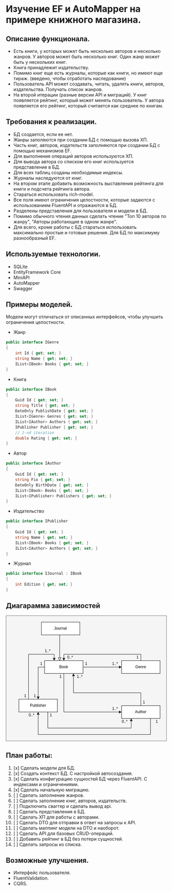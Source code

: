 # Изучение EF и AutoMapper на примере книжного магазина.

## Описание функционала.
- Есть книги, у которых может быть несколько авторов и несколько жанров. У авторов может быть несколько книг. Один жанр может быть у нескольких книг.
- Книга принадлежит издательству.
- Помимо книг еще есть журналы, которые как книги, но имеют еще тираж. (введено, чтобы отработать наследование)
- Пользователь API может создавать, читать, удалять книги, авторов, издательства. Получать список жанров.
- На второй итерации (разные версии API и миграций). У книг появляется рейтинг, который может менять пользователь. У автора появляется его рейтинг, который считается как среднее по книгам.


## Требования к реализации.
- БД создается, если ее нет.
- Жанры заполяются при создании БД с помощью вызова ХП.
- Часть книг, авторов, издательств заполняются при создании БД с помощью механизмов EF.
- Для выполнения операций авторов используются ХП.
- Для вывода автора со списком его книг используется представление в БД.
- Для всех таблиц созданы необходимые индексы.
- Журналы наследуются от книг.
- На втором этапе добавить возможность выставления рейтинга для книги и подсчета рейтинга автора.
- Стараться использовать rich-model.
- Все поля имеют ограничения целостности, которые задаются с использованием FluentAPI и отражаются в БД.
- Разделены представления для пользователя и модели в БД.
- Помимо обычного чтения данных сделать чтение "Топ 10 авторов по жанру", "Авторы работающие в одном жанре".
- Для всего, кроме работы с БД стараться использовать максимально простые и готовые решения. Для БД по максимуму разнообразный EF.


## Используемые технологии.
- SQLite
- EntityFramework Core
- MiniAPI
- AutoMapper
- Swagger


## Примеры моделей.
Модели могут отличаться от описанных интерфейсов, чтобы улучшить ограничения целостности.
- Жанр
```csharp
public interface IGenre
{
    int Id { get; set; }
    string Name { get; set; }
    IList<IBook> Books { get; set; }
}
```
- Книга
```csharp
public interface IBook
{
    Guid Id { get; set; }
    string Title { get; set; }
    DateOnly PublishDate { get; set; }
    IList<IGenre> Genres { get; set; }
    IList<IAuthor> Authors { get; set; }
    IPublisher Publisher { get; set; }
    // 2-nd iteration
    double Rating { get; set; }
}
```
- Автор
```csharp
public interface IAuthor
{
    Guid Id { get; set; }
    string Fio { get; set; }
    DateOnly BirthDate { get; set; }
    IList<IBook> Books { get; set; }
    IList<IPublisher> Publishers { get; set; }
}
```
- Издательство
```csharp
public interface IPublisher
{
    Guid Id { get; set; }
    string Name { get; set; }
    IList<IBook> Books { get; set; }
    ILIst<IAuthor> Authors { get; set; }
}
```
- Журнал
```csharp
public interface IJournal : IBook
{
    int Edition { get; set; }
}
```


## Диагарамма зависимостей
![Diagram](https://github.com/Daizman/EFCore/blob/main/Diagrams/EFCoreBookStoreDB.drawio.png)


## План работы:
1. [x] Сделать модели для БД.
2. [x] Создать контекст БД. С настройкой автосоздания.
3. [x] Сделать конфигурацию сущностей БД через FluentAPI. С индексами и ограничениями.
4. [x] Сделать начальную миграцию.
5. [ ] Сделать заполнение жанров.
6. [ ] Сделать заполнение книг, авторов, издательств.
7. [ ] Подключить сваггер и сделать вывод api.
8. [ ] Сделать представления в БД.
9. [ ] Сделать ХП для работы с авторами.
10. [ ] Сделать DTO для отправки в ответ на запросы к API.
11. [ ] Сделать маппинг модели на DTO и наоборот.
12. [ ] Сделать API для базовых CRUD-операций.
13. [ ] Добавить рейтинг в БД без потери сущностей.
14. [ ] Сделать запросы из списка.


## Возможные улучшения.
- Интерфейс пользователя.
- FluentValidation.
- CQRS.
